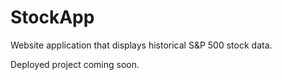 # StockApp
Website application that displays historical S&amp;P 500 stock data.

Deployed project coming soon.
